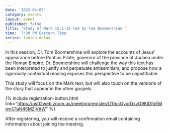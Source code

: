 ```yaml
---
date: '2022-04-05'
category: events
layout: event
published: false
title: 'Study of Mark 15:1-15 led by Tom Boomershine '
time: '7:30 PM Eastern Time'
series: lenten-detox
---
```

In this session, Dr. Tom Boomershine will explore the accounts of Jesus' appearance before Pontius Pilate, governor of the province of Judaea under the Roman Empire. Dr. Boomershine will challenge the way this text has been interpreted to justify and perpetuate antisemitism, and propose how a rigorously contextual reading exposes this perspective to be unjustifiable.

This study will focus on the Mark text, but will also touch on the versions of the story that appear in the other gospels.

{% include registration-button.html link="https://us02web.zoom.us/meeting/register/tZ0pcOyorDsvG9KlDfgEMwnG1aN45MZjVttW" %}

After registering, you will receive a confirmation email containing information about joining the meeting.